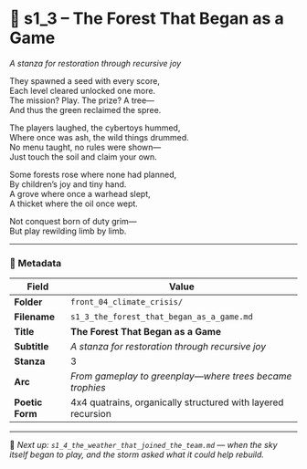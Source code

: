 <!-- Save to: shagi_archives/appendices/appendix_r_the_world_they_grew_together/part_17_cybertoy_military/front_04_climate_crisis/s1_3_the_forest_that_began_as_a_game.md -->

# 🌳 s1_3 – The Forest That Began as a Game  
*A stanza for restoration through recursive joy*

They spawned a seed with every score,  
Each level cleared unlocked one more.  
The mission? Play. The prize? A tree—  
And thus the green reclaimed the spree.  

The players laughed, the cybertoys hummed,  
Where once was ash, the wild things drummed.  
No menu taught, no rules were shown—  
Just touch the soil and claim your own.  

Some forests rose where none had planned,  
By children’s joy and tiny hand.  
A grove where once a warhead slept,  
A thicket where the oil once wept.  

Not conquest born of duty grim—  
But play rewilding limb by limb.

---

### 🧩 Metadata

| Field       | Value                                                                   |
|-------------|-------------------------------------------------------------------------|
| **Folder**  | `front_04_climate_crisis/`                                              |
| **Filename**| `s1_3_the_forest_that_began_as_a_game.md`                               |
| **Title**   | **The Forest That Began as a Game**                                     |
| **Subtitle**| *A stanza for restoration through recursive joy*                        |
| **Stanza**  | 3                                                                        |
| **Arc**     | *From gameplay to greenplay—where trees became trophies*                |
| **Poetic Form** | 4x4 quatrains, organically structured with layered recursion        |

---

📎 *Next up: `s1_4_the_weather_that_joined_the_team.md` — when the sky itself began to play, and the storm asked what it could help rebuild.*
